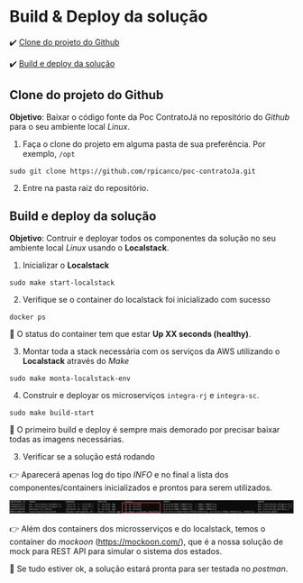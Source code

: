 <h1>Build & Deploy da solução</h1>

:heavy_check_mark: [Clone do projeto do Github](#clone-projeto-github)

:heavy_check_mark: [Build e deploy da solução](#build-deploy-solução)

## Clone do projeto do Github

**Objetivo**: Baixar o código fonte da Poc ContratoJá no repositório do _Github_ para o seu ambiente local _Linux_.

1. Faça o clone do projeto em alguma pasta de sua preferência. Por exemplo, `/opt`

```
sudo git clone https://github.com/rpicanco/poc-contratoJa.git
``` 

2. Entre na pasta raiz do repositório.

## Build e deploy da solução

**Objetivo**: Contruir e deployar todos os componentes da solução no seu ambiente local _Linux_ usando o **Localstack**.

1. Inicializar o **Localstack**

```
sudo make start-localstack
```

2. Verifique se o container do localstack foi inicializado com sucesso

```
docker ps
```

:loudspeaker: O status do container tem que estar **Up XX seconds (healthy)**.

3. Montar toda a stack necessária com os serviços da AWS utilizando o **Localstack** através do _Make_

```
sudo make monta-localstack-env
```

4. Construir e deployar os microserviços `integra-rj` e `integra-sc`.

```
sudo make build-start
```

:loudspeaker: O primeiro build e deploy é sempre mais demorado por precisar baixar todas as imagens necessárias.

3. Verificar se a solução está rodando

:point_right: Aparecerá apenas log do tipo _INFO_ e no final a lista dos componentes/containers inicializados e prontos para serem utilizados.

<img src="/imagens/build-start-sucesso.png">

:point_right: Além dos containers dos microsserviços e do localstack, temos o container do _mockoon_ (https://mockoon.com/), que é a nossa solução de mock para REST API para simular o sistema dos estados.

:loudspeaker: Se tudo estiver ok, a solução estará pronta para ser testada no _postman_.
